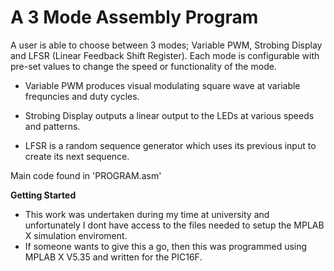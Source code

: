 # A 3 Mode Assembly Program 

A user is able to choose between 3 modes; Variable PWM, Strobing Display and LFSR (Linear Feedback Shift Register). Each mode is configurable with pre-set values to change the speed or functionality of the mode.

- Variable PWM produces visual modulating square wave at variable frequncies and duty cycles.

- Strobing Display outputs a linear output to the LEDs at various speeds and patterns.

- LFSR is a random sequence generator which uses its previous input to create its next sequence.

Main code found in 'PROGRAM.asm'

**Getting Started**
- This work was undertaken during my time at university and unfortunately I dont have access to the files needed to setup the MPLAB X simulation enviroment.
- If someone wants to give this a go, then this was programmed using MPLAB X V5.35 and written for the PIC16F.
 
